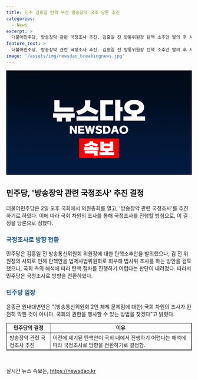 ```yaml
---
title: 민주 김홍일 탄핵 무산 방송장악 국조 당론 추진
categories:
  - News
excerpt: >
  더불어민주당, 방송장악 관련 국정조사 추진. 김홍일 전 방통위원장 탄핵 소추안 발의 후 사퇴. 민주당, 법사위 조사 어려워 국정조사로 방향 전환. 윤종군 원내대변인 국회 차원의 조사 방법 찾겠다고 전했다.
feature_text: >
  더불어민주당, 방송장악 관련 국정조사 추진. 김홍일 전 방통위원장 탄핵 소추안 발의 후 사퇴. 민주당, 법사위 조사 어려워 국정조사로 방향 전환. 윤종군 원내대변인 국회 차원의 조사 방법 찾겠다고 전했다.
image: '/assets/img/newsdao_breakingnews.jpg'
---
```


<p><img src="/assets/img/newsdao_breakingnews.jpg" alt="pcversion 속보" /></p>

<h2 data-ke-size="size26">민주당, '방송장악 관련 국정조사' 추진 결정</h2>

<p data-ke-size="size16">더불어민주당은 2일 오후 국회에서 의원총회를 열고, '방송장악 관련 국정조사'를 추진하기로 하였다. 이에 따라 국회 차원의 조사를 통해 국정조사를 진행할 방침으로, 이 결정을 당론으로 정했다.</p>

<h3><b><span style="color: #1a5490;">국정조사로 방향 전환</span></b></h3>

<p data-ke-size="size16">민주당은 김홍일 전 방송통신위원회 위원장에 대한 탄핵소추안을 발의했으나, 김 전 위원장의 사퇴로 인해 탄핵안을 법제사법위원회로 회부해 법사위 조사를 하는 방안을 검토했으나, 국회 측의 해석에 따라 탄핵 절차를 진행하기 어렵다는 판단이 내려졌다. 따라서 민주당은 국정조사로 방향을 전환하였다.</p>

<h3><b><span style="color: #1a5490;">민주당 입장</span></b></h3>

<p data-ke-size="size16">윤종군 원내대변인은 "(방송통신위원회 2인 체제 문제점에 대한) 국회 차원의 조사가 완전히 막힌 것이 아니다. 국회의 권한을 행사할 수 있는 방법을 찾겠다"고 밝혔다.</p>

<table style="width: 100%;" border="1">
<tbody>
<tr>
<td style="text-align: center; height: 17px;"><b>민주당의 결정</b></td>
<td style="text-align: center; height: 17px;"><b>이유</b></td>
</tr>
<tr>
<td style="text-align: left;">방송장악 관련 국정조사 추진</td>
<td style="text-align: left;">이전에 제기된 탄핵안이 국회 내에서 진행하기 어렵다는 해석에 따라 국정조사로 방향을 전환하기로 결정함.</td>
</tr>
</tbody>
</table>

<p data-ke-size="size16">&nbsp;</p>
실시간 뉴스 속보는, <a href="https://newsdao.kr" rel="dofollow">https://newsdao.kr</a>


